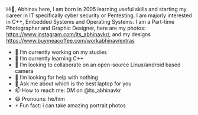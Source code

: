 Hi👋,
Abhinav here, I am born in 2005 learning useful skills and starting my career in IT specifically cyber security or Pentesting.
I am majorly interested in C++, Embedded Systems and Operating Systems.
I am a Part-time Photographer and Graphic Designer, here are my photos: https://www.instagram.com/its_abhinavkr/, and my designs https://www.buymeacoffee.com/workabhinav/extras

- 🔭 I’m currently working on my studies
- 🌱 I’m currently learning C++
- 👯 I’m looking to collaborate on an open-source Linux/android based camera 
- 🤔 I’m looking for help with nothing
- 💬 Ask me about which is the best laptop for you
- 📫 How to reach me: DM on @its_abhinavkr
- 😄 Pronouns: he/him
- ⚡ Fun fact: i can take amazing portrait photos
